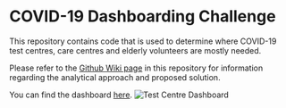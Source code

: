# COVID-19 Dashboarding Challenge
This repository contains code that is used to determine where COVID-19 test centres, care centres and elderly volunteers are mostly needed.

Please refer to the [Github Wiki page]([url](https://github.com/JannoMostert/covid-19-dashboarding-challenge/wiki)) in this repository for information regarding the analytical approach and proposed solution.

You can find the dashboard [here](https://public.tableau.com/app/profile/janno4924/viz/Covid19ChallengeDashboard/TestCentreDashboard?publish=yes).
![Test Centre Dashboard](https://github.com/JannoMostert/covid-19-dashboarding-challenge/assets/57058488/1d22937d-70c9-44d8-b8ca-068dc8f5c9b3)

